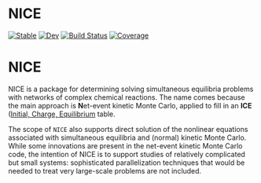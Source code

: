 # NICE

[![Stable](https://img.shields.io/badge/docs-stable-blue.svg)](https://quantumelephant.github.io/NICE.jl/stable/)
[![Dev](https://img.shields.io/badge/docs-dev-blue.svg)](https://quantumelephant.github.io/NICE.jl/dev/)
[![Build Status](https://github.com/quantumelephant/NICE.jl/actions/workflows/CI.yml/badge.svg?branch=main)](https://github.com/quantumelephant/NICE.jl/actions/workflows/CI.yml?query=branch%3Amain)
[![Coverage](https://codecov.io/gh/quantumelephant/NICE.jl/branch/main/graph/badge.svg)](https://codecov.io/gh/quantumelephant/NICE.jl)
# NICE
NICE is a package for determining solving simultaneous equilibria problems with networks of complex chemical reactions. The name comes because the main approach is **N**et-event kinetic Monte Carlo, applied to fill in an **ICE** ([Initial, Charge, Equilibrium](https://chem.libretexts.org/Bookshelves/Physical_and_Theoretical_Chemistry_Textbook_Maps/Supplemental_Modules_(Physical_and_Theoretical_Chemistry)/Equilibria/Le_Chateliers_Principle/Ice_Tables) table.

The scope of `NICE` also supports direct solution of the nonlinear equations associated with simultaneous equilibria and (normal) kinetic Monte Carlo. While some innovations are present in the net-event kinetic Monte Carlo code, the intention of NICE is to support studies of relatively complicated but small systems: sophisticated parallelization techniques that would be needed to treat very large-scale problems are not included.
